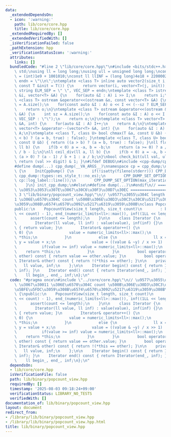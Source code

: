 ```yaml
---
data:
  _extendedDependsOn:
  - icon: ':warning:'
    path: lib/core/core.hpp
    title: lib/core/core.hpp
  _extendedRequiredBy: []
  _extendedVerifiedWith: []
  _isVerificationFailed: false
  _pathExtension: hpp
  _verificationStatusIcon: ':warning:'
  attributes:
    links: []
  bundledCode: "#line 2 \"lib/core/core.hpp\"\n#include <bits/stdc++.h>\nusing namespace\
    \ std;\nusing ll = long long;\nusing ull = unsigned long long;\nconst int INF\
    \ = (int)1e9 + 1001010;\nconst ll llINF = (long long)4e18 + 22000020;\nconst string\
    \ endn = \"\\n\";\ntemplate <class T> inline auto vector2(size_t i, size_t j,\
    \ const T &init = T()) {\n    return vector(i, vector<T>(j, init));\n}\nconst\
    \ string ELM_SEP = \" \", VEC_SEP = endn;\ntemplate <class T> istream &operator>>(istream\
    \ &i, vector<T> &A) {\n    for(auto &I : A) i >> I;\n    return i;\n}\ntemplate\
    \ <class T> ostream &operator<<(ostream &o, const vector<T> &A) {\n    int sz\
    \ = A.size();\n    for(const auto &I : A) o << I << (--sz ? ELM_SEP : \"\");\n\
    \    return o;\n}\ntemplate <class T> ostream &operator<<(ostream &o, const vector<vector<T>>\
    \ &A) {\n    int sz = A.size();\n    for(const auto &I : A) o << I << (--sz ?\
    \ VEC_SEP : \"\");\n    return o;\n}\ntemplate <class T> vector<T> &operator++(vector<T>\
    \ &A, int) {\n    for(auto &I : A) I++;\n    return A;\n}\ntemplate <class T>\
    \ vector<T> &operator--(vector<T> &A, int) {\n    for(auto &I : A) I--;\n    return\
    \ A;\n}\ntemplate <class T, class U> bool chmax(T &a, const U &b) { return ((a\
    \ < b) ? (a = b, true) : false); }\ntemplate <class T, class U> bool chmin(T &a,\
    \ const U &b) { return ((a > b) ? (a = b, true) : false); }\nll floor_div(ll a,\
    \ ll b) {\n    if(b < 0) a = -a, b = -b;\n    return (a >= 0) ? a / b : (a + 1)\
    \ / b - 1;\n}\nll ceil_div(ll a, ll b) {\n    if(b < 0) a = -a, b = -b;\n    return\
    \ (a > 0) ? (a - 1) / b + 1 : a / b;\n}\nbool check_bit(ull val, ull digit) {\
    \ return (val >> digit) & 1; }\n#ifdef DEBUG\n#include <cpp-dump/cpp-dump.hpp>\n\
    #define dump(...) cpp_dump(__VA_ARGS__)\nnamespace cp = cpp_dump;\nstruct InitCppDump\
    \ {\n    InitCppDump() {\n        if(!isatty(fileno(stderr))) CPP_DUMP_SET_OPTION(es_style,\
    \ cpp_dump::types::es_style_t::no_es);\n        CPP_DUMP_SET_OPTION(log_label_func,\
    \ cp::log_label::line());\n        CPP_DUMP_SET_OPTION(max_iteration_count, 30);\n\
    \    }\n} init_cpp_dump;\n#else\n#define dump(...)\n#endif\n// ====================\
    \ \u3053\u3053\u307E\u3067\u30C6\u30F3\u30D7\u30EC ====================\n#line\
    \ 3 \"lib/binary/popcount_view.hpp\"\n// \u9577\u3055\u304C length \u3067\u3001\
    1 \u306E\u6570\u304C count \u500B\u306E\u30D3\u30C3\u30C8\u5217\u306B\u5BFE\u5FDC\
    \u3059\u308B\u6574\u6570\u3092\u5217\u6319\u3059\u308B\nclass PopcountView {\n\
    public:\n    PopcountView(size_t length, size_t count)\n        : begin_((1LL\
    \ << count) - 1), end_(numeric_limits<ll>::max()), inf((1LL << length)) {\n  \
    \      assert(count <= length);\n    }\n\n    class Iterator {\n    public:\n\
    \        Iterator(ll value, ll inf) : value(value), inf(inf) {}\n        ll& operator*()\
    \ { return value; }\n        Iterator& operator++() {\n            if(value ==\
    \ 0) {\n                value = numeric_limits<ll>::max();\n                return\
    \ *this;\n            }\n            else {\n                ll x = value & -value,\
    \ y = value + x;\n                value = ((value & ~y) / x >> 1) | y;\n     \
    \           if(value >= inf) value = numeric_limits<ll>::max();\n            \
    \    return *this;\n            }\n        }\n        bool operator==(const Iterator&\
    \ other) const { return value == other.value; }\n        bool operator!=(const\
    \ Iterator& other) const { return !(*this == other); }\n\n    private:\n     \
    \   ll value, inf;\n    };\n\n    Iterator begin() const { return Iterator(begin_,\
    \ inf); }\n    Iterator end() const { return Iterator(end_, inf); }\n\nprivate:\n\
    \    ll begin_, end_, inf;\n};\n"
  code: "#pragma once\n#include \"../core/core.hpp\"\n// \u9577\u3055\u304C length\
    \ \u3067\u30011 \u306E\u6570\u304C count \u500B\u306E\u30D3\u30C3\u30C8\u5217\u306B\
    \u5BFE\u5FDC\u3059\u308B\u6574\u6570\u3092\u5217\u6319\u3059\u308B\nclass PopcountView\
    \ {\npublic:\n    PopcountView(size_t length, size_t count)\n        : begin_((1LL\
    \ << count) - 1), end_(numeric_limits<ll>::max()), inf((1LL << length)) {\n  \
    \      assert(count <= length);\n    }\n\n    class Iterator {\n    public:\n\
    \        Iterator(ll value, ll inf) : value(value), inf(inf) {}\n        ll& operator*()\
    \ { return value; }\n        Iterator& operator++() {\n            if(value ==\
    \ 0) {\n                value = numeric_limits<ll>::max();\n                return\
    \ *this;\n            }\n            else {\n                ll x = value & -value,\
    \ y = value + x;\n                value = ((value & ~y) / x >> 1) | y;\n     \
    \           if(value >= inf) value = numeric_limits<ll>::max();\n            \
    \    return *this;\n            }\n        }\n        bool operator==(const Iterator&\
    \ other) const { return value == other.value; }\n        bool operator!=(const\
    \ Iterator& other) const { return !(*this == other); }\n\n    private:\n     \
    \   ll value, inf;\n    };\n\n    Iterator begin() const { return Iterator(begin_,\
    \ inf); }\n    Iterator end() const { return Iterator(end_, inf); }\n\nprivate:\n\
    \    ll begin_, end_, inf;\n};\n"
  dependsOn:
  - lib/core/core.hpp
  isVerificationFile: false
  path: lib/binary/popcount_view.hpp
  requiredBy: []
  timestamp: '2025-08-03 09:18:24+09:00'
  verificationStatus: LIBRARY_NO_TESTS
  verifiedWith: []
documentation_of: lib/binary/popcount_view.hpp
layout: document
redirect_from:
- /library/lib/binary/popcount_view.hpp
- /library/lib/binary/popcount_view.hpp.html
title: lib/binary/popcount_view.hpp
---
```

